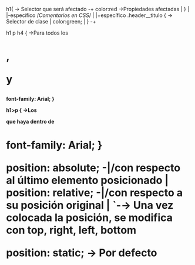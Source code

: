 
h1{    → Selector que será afectado       -+
    color:red →Propiedades afectadas       |
}                                          |
                                           |-específico
/*Comentarios en CSS*/                     |
                                           |+específico
.header__titulo {   → Selector de clase    |
    color:green;                           |
}                                         -+



h1 p h4 {             →Para todos los <h1>, <p> y <h4>
    font-family: Arial;
}


h1>p {                  →Los <p> que haya dentro de <h1>
    font-family: Arial;
}


position: absolute; -|/con respecto al último elemento posicionado
                     |
position: relative; -|/con respecto a su posición original
                     |
                      `-→ Una vez colocada la posición, se modifica con top, right, left, bottom


position: static; → Por defecto


